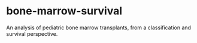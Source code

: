 # bone-marrow-survival
An analysis of pediatric bone marrow transplants, from a classification and survival perspective.
